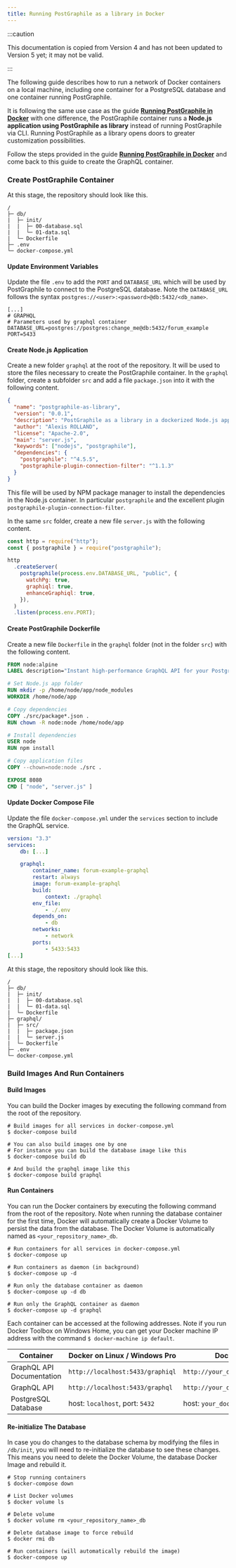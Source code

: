 ```yaml
---
title: Running PostGraphile as a library in Docker
---
```


:::caution

This documentation is copied from Version 4 and has not been updated to Version
5 yet; it may not be valid.

:::

The following guide describes how to run a network of Docker containers on a
local machine, including one container for a PostgreSQL database and one
container running PostGraphile.

It is following the same use case as the guide
**[Running PostGraphile in Docker](./running-postgraphile-in-docker)** with one
difference, the PostGraphile container runs a **Node.js application using
PostGraphile as library** instead of running PostGraphile via CLI. Running
PostGraphile as a library opens doors to greater customization possibilities.

Follow the steps provided in the guide
**[Running PostGraphile in Docker](./running-postgraphile-in-docker)** and come
back to this guide to create the GraphQL container.

### Create PostGraphile Container

At this stage, the repository should look like this.

```
/
├─ db/
|  ├─ init/
|  |  ├─ 00-database.sql
|  |  └─ 01-data.sql
|  └─ Dockerfile
├─ .env
└─ docker-compose.yml
```

#### Update Environment Variables

Update the file `.env` to add the `PORT` and `DATABASE_URL` which will be used
by PostGraphile to connect to the PostgreSQL database. Note the `DATABASE_URL`
follows the syntax `postgres://<user>:<password>@db:5432/<db_name>`.

```
[...]
# GRAPHQL
# Parameters used by graphql container
DATABASE_URL=postgres://postgres:change_me@db:5432/forum_example
PORT=5433
```

#### Create Node.js Application

Create a new folder `graphql` at the root of the repository. It will be used to
store the files necessary to create the PostGraphile container. In the `graphql`
folder, create a subfolder `src` and add a file `package.json` into it with the
following content.

```json
{
  "name": "postgraphile-as-library",
  "version": "0.0.1",
  "description": "PostGraphile as a library in a dockerized Node.js application.",
  "author": "Alexis ROLLAND",
  "license": "Apache-2.0",
  "main": "server.js",
  "keywords": ["nodejs", "postgraphile"],
  "dependencies": {
    "postgraphile": "^4.5.5",
    "postgraphile-plugin-connection-filter": "^1.1.3"
  }
}
```

This file will be used by NPM package manager to install the dependencies in the
Node.js container. In particular `postgraphile` and the excellent plugin
`postgraphile-plugin-connection-filter`.

In the same `src` folder, create a new file `server.js` with the following
content.

```js
const http = require("http");
const { postgraphile } = require("postgraphile");

http
  .createServer(
    postgraphile(process.env.DATABASE_URL, "public", {
      watchPg: true,
      graphiql: true,
      enhanceGraphiql: true,
    }),
  )
  .listen(process.env.PORT);
```

#### Create PostGraphile Dockerfile

Create a new file `Dockerfile` in the `graphql` folder (not in the folder `src`)
with the following content.

```dockerfile
FROM node:alpine
LABEL description="Instant high-performance GraphQL API for your PostgreSQL database https://github.com/graphile/postgraphile"

# Set Node.js app folder
RUN mkdir -p /home/node/app/node_modules
WORKDIR /home/node/app

# Copy dependencies
COPY ./src/package*.json .
RUN chown -R node:node /home/node/app

# Install dependencies
USER node
RUN npm install

# Copy application files
COPY --chown=node:node ./src .

EXPOSE 8080
CMD [ "node", "server.js" ]
```

#### Update Docker Compose File

Update the file `docker-compose.yml` under the `services` section to include the
GraphQL service.

```yml
version: "3.3"
services:
    db: [...]

    graphql:
        container_name: forum-example-graphql
        restart: always
        image: forum-example-graphql
        build:
            context: ./graphql
        env_file:
            - ./.env
        depends_on:
            - db
        networks:
            - network
        ports:
            - 5433:5433
[...]
```

At this stage, the repository should look like this.

```
/
├─ db/
|  ├─ init/
|  |  ├─ 00-database.sql
|  |  └─ 01-data.sql
|  └─ Dockerfile
├─ graphql/
|  ├─ src/
|  |  ├─ package.json
|  |  └─ server.js
|  └─ Dockerfile
├─ .env
└─ docker-compose.yml
```

### Build Images And Run Containers

#### Build Images

You can build the Docker images by executing the following command from the root
of the repository.

```
# Build images for all services in docker-compose.yml
$ docker-compose build

# You can also build images one by one
# For instance you can build the database image like this
$ docker-compose build db

# And build the graphql image like this
$ docker-compose build graphql
```

#### Run Containers

You can run the Docker containers by executing the following command from the
root of the repository. Note when running the database container for the first
time, Docker will automatically create a Docker Volume to persist the data from
the database. The Docker Volume is automatically named as
`<your_repository_name>_db`.

```
# Run containers for all services in docker-compose.yml
$ docker-compose up

# Run containers as daemon (in background)
$ docker-compose up -d

# Run only the database container as daemon
$ docker-compose up -d db

# Run only the GraphQL container as daemon
$ docker-compose up -d graphql
```

Each container can be accessed at the following addresses. Note if you run
Docker Toolbox on Windows Home, you can get your Docker machine IP address with
the command `$ docker-machine ip default`.

| Container                 | Docker on Linux / Windows Pro    | Docker on Windows Home                        |
| ------------------------- | -------------------------------- | --------------------------------------------- |
| GraphQL API Documentation | `http://localhost:5433/graphiql` | `http://your_docker_machine_ip:5433/graphiql` |
| GraphQL API               | `http://localhost:5433/graphql`  | `http://your_docker_machine_ip:5433/graphql`  |
| PostgreSQL Database       | host: `localhost`, port: `5432`  | host: `your_docker_machine_ip`, port: `5432`  |

#### Re-initialize The Database

In case you do changes to the database schema by modifying the files in
`/db/init`, you will need to re-initialize the database to see these changes.
This means you need to delete the Docker Volume, the database Docker Image and
rebuild it.

```shell
# Stop running containers
$ docker-compose down

# List Docker volumes
$ docker volume ls

# Delete volume
$ docker volume rm <your_repository_name>_db

# Delete database image to force rebuild
$ docker rmi db

# Run containers (will automatically rebuild the image)
$ docker-compose up
```
